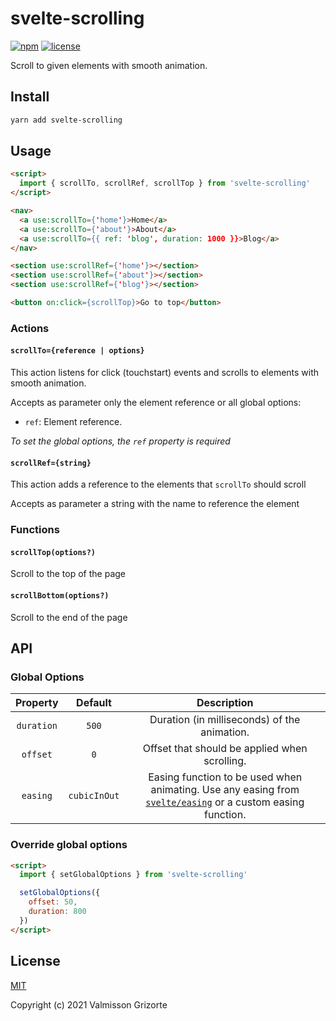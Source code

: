 # svelte-scrolling

[![npm][npm-shields]](https://www.npmjs.com/package/svelte-scrolling)
[![license][license-shields]](https://github.com/valmisson/svelte-scrolling/blob/main/LICENSE)

Scroll to given elements with smooth animation.

## Install
```bash
yarn add svelte-scrolling
```

## Usage

```html
<script>
  import { scrollTo, scrollRef, scrollTop } from 'svelte-scrolling'
</script>

<nav>
  <a use:scrollTo={'home'}>Home</a>
  <a use:scrollTo={'about'}>About</a>
  <a use:scrollTo={{ ref: 'blog', duration: 1000 }}>Blog</a>
</nav>

<section use:scrollRef={'home'}></section>
<section use:scrollRef={'about'}></section>
<section use:scrollRef={'blog'}></section>

<button on:click={scrollTop}>Go to top</button>
```

### Actions

#### `scrollTo={reference | options}`

This action listens for click (touchstart) events and scrolls to elements with smooth animation.

Accepts as parameter only the element reference or all global options:

- `ref`: Element reference.

*To set the global options, the `ref` property is required*

#### `scrollRef={string}`

This action adds a reference to the elements that `scrollTo` should scroll

Accepts as parameter a string with the name to reference the element

### Functions

#### `scrollTop(options?)`

Scroll to the top of the page

#### `scrollBottom(options?)`

Scroll to the end of the page

## API

### Global Options

| Property | Default | Description |
|:--------:|:-------:|:-----------:|
| `duration` | `500` | Duration (in milliseconds) of the animation. |
| `offset` | `0` | Offset that should be applied when scrolling. |
| `easing` | `cubicInOut` | Easing function to be used when animating. Use any easing from [`svelte/easing`][svelte-easing] or a custom easing function. |

### Override global options

```html
<script>
  import { setGlobalOptions } from 'svelte-scrolling'

  setGlobalOptions({
    offset: 50,
    duration: 800
  })
</script>
```

## License
[MIT](LICENSE)

Copyright (c) 2021 Valmisson Grizorte


[npm-shields]: https://img.shields.io/npm/v/svelte-scrolling.svg
[license-shields]: https://img.shields.io/github/license/valmisson/svelte-scrolling.svg
[svelte-easing]: https://svelte.dev/docs#svelte_easing
